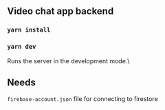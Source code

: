 ## Video chat app backend


### `yarn install`

### `yarn dev`
Runs the server in the development mode.\


## Needs
`firebase-account.json` file for connecting to firestore